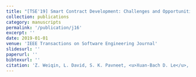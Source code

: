 ```yaml
---
title: "[TSE'19] Smart Contract Development: Challenges and Opportunities"
collection: publications
category: manuscripts
permalink: '/publication/j16'
excerpt: ''
date: 2019-01-01
venue: 'IEEE Transactions on Software Engineering Journal'
slidesurl: ''
paperurl: ''
bibtexurl: ''
citation: 'Z. Weiqin, L. David, S. K. Pavneet, <u>Xuan-Bach D. Le</u>, F. Yang, Zhenyu Chen, and Baowen Xu'
---
```


